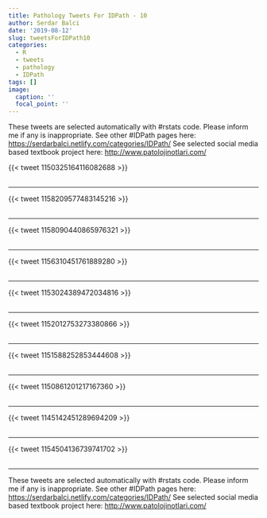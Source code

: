 ```yaml
---
title: Pathology Tweets For IDPath - 10
author: Serdar Balci
date: '2019-08-12'
slug: tweetsForIDPath10
categories:
  - R
  - tweets
  - pathology
  - IDPath
tags: []
image:
  caption: ''
  focal_point: ''
---
```



These tweets are selected automatically with #rstats code. Please inform me if any is inappropriate.
See other #IDPath pages here: https://serdarbalci.netlify.com/categories/IDPath/ 
See selected social media based textbook project here: http://www.patolojinotlari.com/

{{< tweet 1150325164116082688 >}}
<br>
<br>
<hr>
{{< tweet 1158209577483145216 >}}
<br>
<br>
<hr>
{{< tweet 1158090440865976321 >}}
<br>
<br>
<hr>
{{< tweet 1156310451761889280 >}}
<br>
<br>
<hr>
{{< tweet 1153024389472034816 >}}
<br>
<br>
<hr>
{{< tweet 1152012753273380866 >}}
<br>
<br>
<hr>
{{< tweet 1151588252853444608 >}}
<br>
<br>
<hr>
{{< tweet 1150861201217167360 >}}
<br>
<br>
<hr>
{{< tweet 1145142451289694209 >}}
<br>
<br>
<hr>
{{< tweet 1154504136739741702 >}}
<br>
<br>
<hr>


These tweets are selected automatically with #rstats code. Please inform me if any is inappropriate.
See other #IDPath pages here: https://serdarbalci.netlify.com/categories/IDPath/ 
See selected social media based textbook project here: http://www.patolojinotlari.com/
